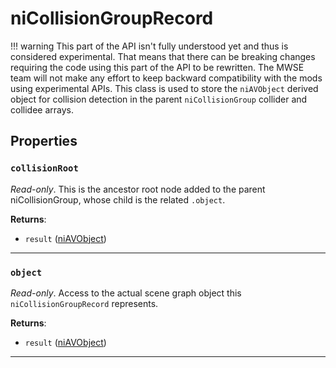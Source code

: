 <!---
	This file is autogenerated. Do not edit this file manually. Your changes will be ignored.
	More information: https://github.com/MWSE/MWSE/tree/master/docs
-->

# niCollisionGroupRecord

!!! warning
	This part of the API isn't fully understood yet and thus is considered experimental. That means that there can be breaking changes requiring the code using this part of the API to be rewritten. The MWSE team will not make any effort to keep backward compatibility with the mods using experimental APIs.
 This class is used to store the `niAVObject` derived object for collision detection in the parent `niCollisionGroup` collider and collidee arrays.

## Properties

### `collisionRoot`

*Read-only*. This is the ancestor root node added to the parent niCollisionGroup, whose child is the related `.object`.

**Returns**:

* `result` ([niAVObject](../../types/niAVObject))

***

### `object`

*Read-only*. Access to the actual scene graph object this `niCollisionGroupRecord` represents.

**Returns**:

* `result` ([niAVObject](../../types/niAVObject))

***

